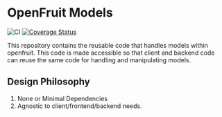 # OpenFruit Models
![CI](https://github.com/monolithst/openfruit-models/actions/workflows/ci.yml/badge.svg)
[![Coverage Status](https://coveralls.io/repos/github/monolithst/openfruit-models/badge.svg?branch=master)](https://coveralls.io/github/monolithst/openfruit-models?branch=master)

This repository contains the reusable code that handles models within openfruit. This code is made accessible so that client and backend code can reuse the same code for handling and manipulating models.

## Design Philosophy
1. None or Minimal Dependencies
2. Agnostic to client/frontend/backend needs.
